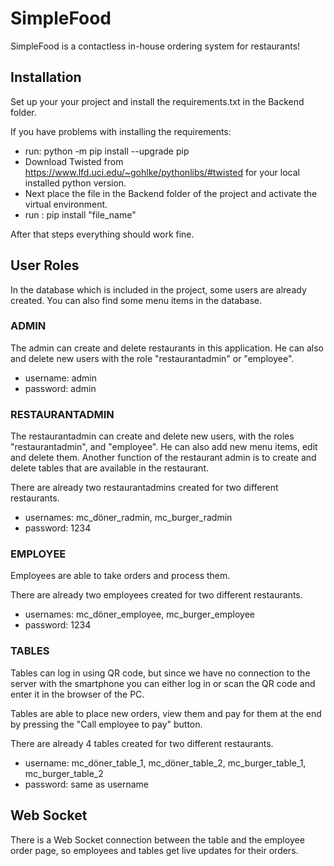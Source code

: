 # SimpleFood

SimpleFood is a contactless in-house ordering system for restaurants!

## Installation

Set up your your project and install the requirements.txt in the Backend folder.

If you have problems with installing the requirements:

- run: python -m pip install --upgrade pip
- Download Twisted from https://www.lfd.uci.edu/~gohlke/pythonlibs/#twisted for your local installed python version.
- Next place the file in the Backend folder of the project and activate the virtual environment.
- run : pip install "file_name"

After that steps everything should work fine.

## User Roles

In the database which is included in the project, some users are already created.
You can also find some menu items in the database.

### ADMIN

The admin can create and delete restaurants in this application. He can also and delete new users with the role "restaurantadmin" or "employee".

- username: admin
- password: admin

### RESTAURANTADMIN

The restaurantadmin can create and delete new users, with the roles "restaurantadmin", and "employee". He can also add new menu items, edit and delete them. Another function of the restaurant admin is to create and delete tables that are available in the restaurant.

There are already two restaurantadmins created for two different restaurants.

- usernames: mc_döner_radmin, mc_burger_radmin
- password: 1234

### EMPLOYEE

Employees are able to take orders and process them.

There are already two employees created for two different restaurants.

- usernames: mc_döner_employee, mc_burger_employee
- password: 1234

### TABLES

Tables can log in using QR code, but since we have no connection to the server with the smartphone you can either log in or scan the QR code and enter it in the browser of the PC.

Tables are able to place new orders, view them and pay for them at the end by pressing the "Call employee to pay" button.

There are already 4 tables created for two different restaurants.

- username: mc_döner_table_1, mc_döner_table_2, mc_burger_table_1, mc_burger_table_2
- password: same as username

## Web Socket

There is a Web Socket connection between the table and the employee order page, so employees and tables get live updates for their orders.

